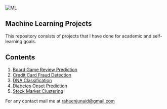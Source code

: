 ![ML](https://user-images.githubusercontent.com/77233162/133892063-fb044e36-e303-4c46-9b05-53450b5c920d.jpg)


## Machine Learning Projects

This repository consists of projects that I have done for academic and self-learning goals.


## Contents
1. [Board Game Review Prediction](https://github.com/raheenjw/ML-Projects/tree/main/Board%20Game%20Review%20Prediction)
2. [Credit Card Fraud Detection](https://github.com/raheenjw/ML-Projects/tree/main/Credit%20Card%20Fraud%20Detection)
3. [DNA Classification](https://github.com/raheenjw/ML-Projects/tree/main/DNA%20Classification)
4. [Diabetes Onset Prediction](https://github.com/raheenjw/ML-Projects/tree/main/Diabetes%20Onset%20Prediction)
5. [Stock Market Clustering](https://github.com/raheenjw/ML-Projects/tree/main/Stock%20Market%20Clustering)



For any contact mail me at raheenjunaid@gmail.com
